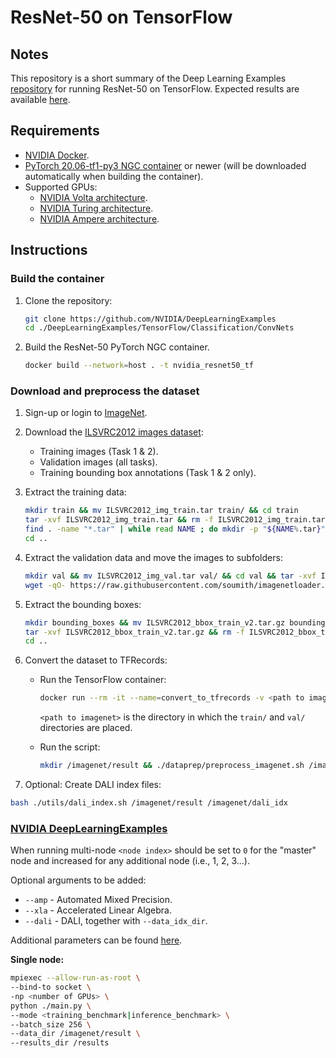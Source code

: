 # ResNet-50 on TensorFlow

## Notes

This repository is a short summary of the Deep Learning Examples [repository](https://github.com/NVIDIA/DeepLearningExamples/tree/master/TensorFlow/Classification/ConvNets/resnet50v1.5) for running ResNet-50 on TensorFlow. Expected results are available [here](https://github.com/NVIDIA/DeepLearningExamples/tree/master/TensorFlow/Classification/ConvNets/resnet50v1.5#results).

## Requirements

* [NVIDIA Docker](https://github.com/NVIDIA/nvidia-docker).
* [PyTorch 20.06-tf1-py3 NGC container](https://ngc.nvidia.com/registry/nvidia-tensorflow) or newer (will be downloaded automatically when building the container).
* Supported GPUs:
  * [NVIDIA Volta architecture](https://www.nvidia.com/en-us/data-center/volta-gpu-architecture/).
  * [NVIDIA Turing architecture](https://www.nvidia.com/en-us/geforce/turing/).
  * [NVIDIA Ampere architecture](https://www.nvidia.com/en-us/data-center/nvidia-ampere-gpu-architecture/).

## Instructions

### Build the container

1. Clone the repository:

    ```bash
    git clone https://github.com/NVIDIA/DeepLearningExamples
    cd ./DeepLearningExamples/TensorFlow/Classification/ConvNets
    ```

2. Build the ResNet-50 PyTorch NGC container.

    ```bash
    docker build --network=host . -t nvidia_resnet50_tf
    ```

### Download and preprocess the dataset

1. Sign-up or login to [ImageNet](https://image-net.org/).
2. Download the [ILSVRC2012 images dataset](https://image-net.org/challenges/LSVRC/2012/2012-downloads.php):

    * Training images (Task 1 & 2).
    * Validation images (all tasks).
    * Training bounding box annotations (Task 1 & 2 only).

3. Extract the training data:

    ```bash
    mkdir train && mv ILSVRC2012_img_train.tar train/ && cd train
    tar -xvf ILSVRC2012_img_train.tar && rm -f ILSVRC2012_img_train.tar
    find . -name "*.tar" | while read NAME ; do mkdir -p "${NAME%.tar}"; tar -xvf "${NAME}" -C "${NAME%.tar}"; rm -f "${NAME}"; done
    cd ..
    ```

4. Extract the validation data and move the images to subfolders:

    ```bash
    mkdir val && mv ILSVRC2012_img_val.tar val/ && cd val && tar -xvf ILSVRC2012_img_val.tar
    wget -qO- https://raw.githubusercontent.com/soumith/imagenetloader.torch/master/valprep.sh | bash
    ```

5. Extract the bounding boxes:

    ```bash
    mkdir bounding_boxes && mv ILSVRC2012_bbox_train_v2.tar.gz bounding_boxes/ && cd bounding_boxes
    tar -xvf ILSVRC2012_bbox_train_v2.tar.gz && rm -f ILSVRC2012_bbox_train_v2.tar.gz
    cd ..
    ```

6. Convert the dataset to TFRecords:

    * Run the TensorFlow container:

        ```bash
        docker run --rm -it --name=convert_to_tfrecords -v <path to imagenet>:/imagenet --ipc=host nvidia_resnet50_tf
        ```

        `<path to imagenet>`  is the directory in which the `train/` and `val/` directories are placed.

    * Run the script:

        ```bash
        mkdir /imagenet/result && ./dataprep/preprocess_imagenet.sh /imagenet
        ```

7. Optional: Create DALI index files:

```bash
bash ./utils/dali_index.sh /imagenet/result /imagenet/dali_idx
```

### [NVIDIA DeepLearningExamples](https://github.com/NVIDIA/DeepLearningExamples/tree/master/TensorFlow/Classification/ConvNets/resnet50v1.5)

When running multi-node `<node index>` should be set to `0` for the "master" node and increased for any additional node (i.e., 1, 2, 3...).

Optional arguments to be added:

* `--amp` - Automated Mixed Precision.
* `--xla` - Accelerated Linear Algebra.
* `--dali` - DALI, together with `--data_idx_dir`.

Additional parameters can be found [here](https://github.com/NVIDIA/DeepLearningExamples/tree/master/TensorFlow/Classification/ConvNets/resnet50v1.5#parameters).

__Single node:__

```bash
mpiexec --allow-run-as-root \
--bind-to socket \
-np <number of GPUs> \
python ./main.py \
--mode <training_benchmark|inference_benchmark> \
--batch_size 256 \
--data_dir /imagenet/result \
--results_dir /results
```
